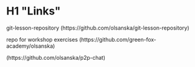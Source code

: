 # H1 "Links"
<p> git-lesson-repository (https://github.com/olsanska/git-lesson-repository)</p>
<p> repo for workshop exercises (https://github.com/green-fox-academy/olsanska)</p>
<p> (https://github.com/olsanska/p2p-chat)</p>

